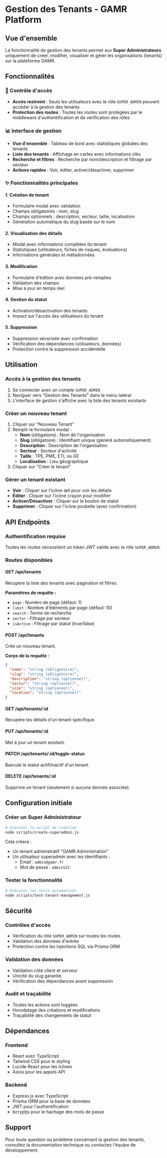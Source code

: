 # Gestion des Tenants - GAMR Platform

## Vue d'ensemble

La fonctionnalité de gestion des tenants permet aux **Super Administrateurs** uniquement de créer, modifier, visualiser et gérer les organisations (tenants) sur la plateforme GAMR.

## Fonctionnalités

### 🔐 Contrôle d'accès
- **Accès restreint** : Seuls les utilisateurs avec le rôle `SUPER_ADMIN` peuvent accéder à la gestion des tenants
- **Protection des routes** : Toutes les routes sont protégées par le middleware d'authentification et de vérification des rôles

### 📊 Interface de gestion
- **Vue d'ensemble** : Tableau de bord avec statistiques globales des tenants
- **Liste des tenants** : Affichage en cartes avec informations clés
- **Recherche et filtres** : Recherche par nom/description et filtrage par secteur
- **Actions rapides** : Voir, éditer, activer/désactiver, supprimer

### ✨ Fonctionnalités principales

#### 1. Création de tenant
- Formulaire modal avec validation
- Champs obligatoires : nom, slug
- Champs optionnels : description, secteur, taille, localisation
- Génération automatique du slug basée sur le nom

#### 2. Visualisation des détails
- Modal avec informations complètes du tenant
- Statistiques (utilisateurs, fiches de risques, évaluations)
- Informations générales et métadonnées

#### 3. Modification
- Formulaire d'édition avec données pré-remplies
- Validation des champs
- Mise à jour en temps réel

#### 4. Gestion du statut
- Activation/désactivation des tenants
- Impact sur l'accès des utilisateurs du tenant

#### 5. Suppression
- Suppression sécurisée avec confirmation
- Vérification des dépendances (utilisateurs, données)
- Protection contre la suppression accidentelle

## Utilisation

### Accès à la gestion des tenants
1. Se connecter avec un compte `SUPER_ADMIN`
2. Naviguer vers "Gestion des Tenants" dans le menu latéral
3. L'interface de gestion s'affiche avec la liste des tenants existants

### Créer un nouveau tenant
1. Cliquer sur "Nouveau Tenant"
2. Remplir le formulaire modal :
   - **Nom** (obligatoire) : Nom de l'organisation
   - **Slug** (obligatoire) : Identifiant unique (généré automatiquement)
   - **Description** : Description de l'organisation
   - **Secteur** : Secteur d'activité
   - **Taille** : TPE, PME, ETI, ou GE
   - **Localisation** : Lieu géographique
3. Cliquer sur "Créer le tenant"

### Gérer un tenant existant
- **Voir** : Cliquer sur l'icône œil pour voir les détails
- **Éditer** : Cliquer sur l'icône crayon pour modifier
- **Activer/Désactiver** : Cliquer sur le bouton de statut
- **Supprimer** : Cliquer sur l'icône poubelle (avec confirmation)

## API Endpoints

### Authentification requise
Toutes les routes nécessitent un token JWT valide avec le rôle `SUPER_ADMIN`.

### Routes disponibles

#### GET /api/tenants
Récupère la liste des tenants avec pagination et filtres.

**Paramètres de requête :**
- `page` : Numéro de page (défaut: 1)
- `limit` : Nombre d'éléments par page (défaut: 10)
- `search` : Terme de recherche
- `sector` : Filtrage par secteur
- `isActive` : Filtrage par statut (true/false)

#### POST /api/tenants
Crée un nouveau tenant.

**Corps de la requête :**
```json
{
  "name": "string (obligatoire)",
  "slug": "string (obligatoire)",
  "description": "string (optionnel)",
  "sector": "string (optionnel)",
  "size": "string (optionnel)",
  "location": "string (optionnel)"
}
```

#### GET /api/tenants/:id
Récupère les détails d'un tenant spécifique.

#### PUT /api/tenants/:id
Met à jour un tenant existant.

#### PATCH /api/tenants/:id/toggle-status
Bascule le statut actif/inactif d'un tenant.

#### DELETE /api/tenants/:id
Supprime un tenant (seulement si aucune donnée associée).

## Configuration initiale

### Créer un Super Administrateur
```bash
# Exécuter le script de création
node scripts/create-superadmin.js
```

Cela créera :
- Un tenant administratif "GAMR Administration"
- Un utilisateur superadmin avec les identifiants :
  - Email : `admin@gamr.fr`
  - Mot de passe : `admin123`

### Tester la fonctionnalité
```bash
# Exécuter les tests automatisés
node scripts/test-tenant-management.js
```

## Sécurité

### Contrôles d'accès
- Vérification du rôle `SUPER_ADMIN` sur toutes les routes
- Validation des données d'entrée
- Protection contre les injections SQL via Prisma ORM

### Validation des données
- Validation côté client et serveur
- Unicité du slug garantie
- Vérification des dépendances avant suppression

### Audit et traçabilité
- Toutes les actions sont loggées
- Horodatage des créations et modifications
- Traçabilité des changements de statut

## Dépendances

### Frontend
- React avec TypeScript
- Tailwind CSS pour le styling
- Lucide React pour les icônes
- Axios pour les appels API

### Backend
- Express.js avec TypeScript
- Prisma ORM pour la base de données
- JWT pour l'authentification
- bcryptjs pour le hachage des mots de passe

## Support

Pour toute question ou problème concernant la gestion des tenants, consultez la documentation technique ou contactez l'équipe de développement.
